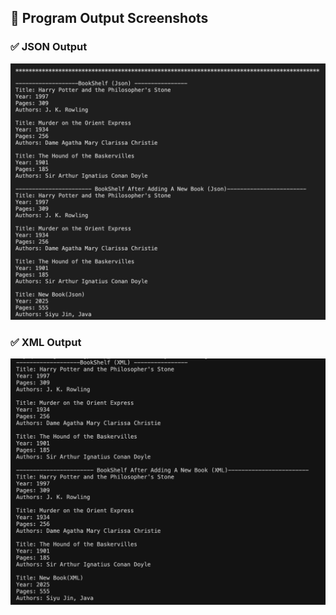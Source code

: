 ## 📸 Program Output Screenshots

### ✅ JSON Output
![JSON Output Screenshot](images/json_output.jpg)

### ✅ XML Output
![XML Output Screenshot](images/xml_output.jpg)
